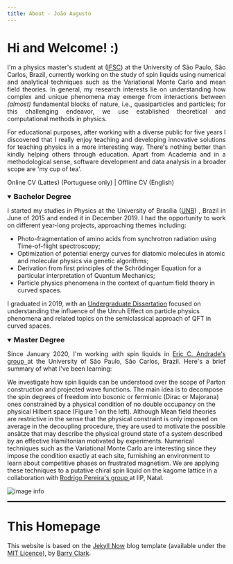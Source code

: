 ```yaml
---
title: About - João Augusto
---
```


<h1>Hi and Welcome! :) </h1>

<p style="text-align:justify"> I'm a physics master's student at (<a href="https://www2.ifsc.usp.br/english/">IFSC</a>) at the University of São Paulo, São Carlos, Brazil, currently working on the study of spin liquids using numerical and analytical techniques such as the Variational Monte Carlo and mean field theories. In general, my research interests lie on understanding how complex and unique phenomena may emerge from interactions between <i>(almost)</i> fundamental blocks of nature, i.e., quasiparticles and particles; for this challenging endeavor, we use established theoretical and computational methods in physics.  </p>

<p style="text-align:justify"> For educational purposes, after working with a diverse public for five years I discovered that I really enjoy teaching and developing innovative solutions for teaching physics in a more interesting way. There's nothing better than kindly helping others through education. Apart from Academia and in a methodological sense, software development and data analysis in a broader scope are 'my cup of tea'.   </p>

Online CV (Lattes) (Portuguese only) | Offline CV (English)


<details open>
<summary><h3 style="display:inline">Bachelor Degree</h3></summary>

<p style="text-align:justify">I started my studies in Physics at the University of Brasília (<a href="https://international.unb.br/">UNB</a>) , Brazil in June of 2015 and ended it in December 2019. I had the opportunity to work on different year-long projects, approaching themes including:

</p>

<ul>
<li>Photo-fragmentation of amino acids from synchrotron radiation using Time-of-flight spectroscopy;</li>
<li>
Optimization of potential energy curves for diatomic molecules in atomic and molecular physics via genetic algorithms;</li>
<li>Derivation from first principles of the Schrödinger Equation for a particular interpretation of Quantum Mechanics;</li>
<li>Particle physics phenomena in the context of quantum field theory in curved spaces.</li>
</ul>

<p>I graduated in 2019, with an <a href="../publications#tcc">Undergraduate Dissertation</a> focused on understanding the influence of the Unruh Effect on particle physics phenomena and related topics on the semiclassical approach of QFT in curved spaces.</p>
</details>

<details open>
<summary><h3 style="display:inline">Master Degree</h3></summary>

<p style="text-align:justify">Since January 2020, I'm working with spin liquids in <a href="https://sites.google.com/site/castroeandrade"> Eric C. Andrade's group </a>at the University of São Paulo, São Carlos, Brazil.  Here's a brief summary of what I've been learning:
</p>

We investigate how spin liquids can be understood over the scope of Parton construction and projected wave functions. The main idea is to decompose the spin degrees of freedom into bosonic or fermionic (Dirac or Majorana) ones constrained by a physical condition of no double occupancy on the physical Hilbert space (Figure 1 on the left). Although Mean field theories are restrictive in the sense that the physical constraint is only imposed on average in the decoupling procedure, they are used to motivate the possible ansätze that may describe the physical ground state of a system described by an effective Hamiltonian motivated by experiments. Numerical techniques such as the Variational Monte Carlo are interesting since they impose the condition exactly at each site, furnishing an environment to learn about competitive phases on frustrated magnetism. We are applying these techniques to a putative chiral spin liquid on the kagome lattice in a collaboration with <a href="https://www.iip.ufrn.br/qiqm/people/our-group/rodrigo-pereira/"> Rodrigo Pereira's group </a> at IIP, Natal.
</details>

![image info](./pictures/bitmap.png)

<hr style="border: 1px solid" noshade>



<h1>This Homepage</h1>
<p style="text-align:justify">This website is based on the <a href="https://github.com/barryclark/jekyll-now">Jekyll Now</a> blog template (available under the <a href="https://opensource.org/licenses/MIT">MIT Licence</a>), by <a href="https://github.com/barryclark">Barry Clark</a>.</p>
